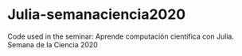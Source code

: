 # Julia-semanaciencia2020
Code used in the seminar: Aprende computación científica con Julia. Semana de la Ciencia 2020
